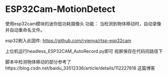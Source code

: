 # ESP32Cam-MotionDetect
使用esp32cam模块的迷你低功耗摄像头
功能：
当检测到物体移动时，自动录像并自动重命名文件。


esp32刷入此固件:
https://github.com/rvjenya/rtsp-esp32cam

上位机运行headless_ESP32CAM_AutoRecord.py即可
视屏保存在代码同路径下

脚本中检测物体移动的部分参考了https://blog.csdn.net/baidu_33512336/article/details/112227818 这篇博客


